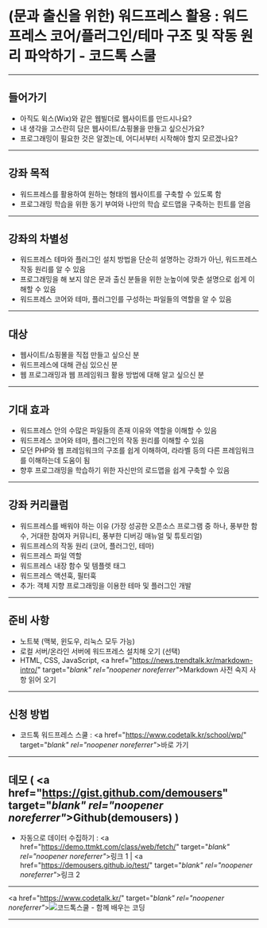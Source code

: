 # (문과 출신을 위한) 워드프레스 활용 : 워드프레스 코어/플러그인/테마 구조 및 작동 원리 파악하기 - 코드톡 스쿨
***
## 들어가기

- 아직도 윅스(Wix)와 같은 웹빌더로 웹사이트를 만드시나요?
- 내 생각을 고스란히 담은 웹사이트/쇼핑몰을 만들고 싶으신가요?
- 프로그래밍이 필요한 것은 알겠는데, 어디서부터 시작해야 할지 모르겠나요?

***
## 강좌 목적

- 워드프레스를 활용하여 원하는 형태의 웹사이트를 구축할 수 있도록 함
- 프로그래밍 학습을 위한 동기 부여와 나만의 학습 로드맵을 구축하는 힌트를 얻음

***
## 강좌의 차별성

- 워드프레스 테마와 플러그인 설치 방법을 단순히 설명하는 강좌가 아닌, 워드프레스 작동 원리를 알 수 있음
- 프로그래밍을 해 보지 않은 문과 출신 분들을 위한 눈높이에 맞춘 설명으로 쉽게 이해할 수 있음
- 워드프레스 코어와 테마, 플러그인를 구성하는 파일들의 역할을 알 수 있음

***
## 대상

- 웹사이트/쇼핑몰을 직접 만들고 싶으신 분
- 워드프레스에 대해 관심 있으신 분
- 웹 프로그래밍과 웹 프레임워크 활용 방법에 대해 알고 싶으신 분

***
## 기대 효과

- 워드프레스 안의 수많은 파일들의 존재 이유와 역할을 이해할 수 있음
- 워드프레스 코어와 테마, 플러그인의 작동 원리를 이해할 수 있음
- 모던 PHP와 웹 프레임워크의 구조를 쉽게 이해하여, 라라벨 등의 다른 프레임워크를 이해하는데 도움이 됨
- 향후 프로그래밍을 학습하기 위한 자신만의 로드맵을 쉽게 구축할 수 있음

***
## 강좌 커리큘럼

- 워드프레스를 배워야 하는 이유 (가장 성공한 오픈소스 프로그램 중 하나, 풍부한 함수, 거대한 참여자 커뮤니티, 풍부한 디버깅 매뉴얼 및 튜토리얼)
- 워드프레스의 작동 원리 (코어, 플러그인, 테마)
- 워드프레스 파일 역할
- 워드프레스 내장 함수 및 템플렛 태그
- 워드프레스 액션훅, 필터훅
- 추가: 객체 지향 프로그래밍을 이용한 테마 및 플러그인 개발

***
## 준비 사항

- 노트북 (맥북, 윈도우, 리눅스 모두 가능)
- 로컬 서버/온라인 서버에 워드프레스 설치해 오기 (선택)
- HTML, CSS, JavaScript, <a href="https://news.trendtalk.kr/markdown-intro/" target="_blank" rel="noopener noreferrer"_>Markdown</a> 사전 숙지 사항 읽어 오기

***
## 신청 방법

- 코드톡 워드프레스 스쿨 : <a href="https://www.codetalk.kr/school/wp/" target="_blank" rel="noopener noreferrer"_>바로 가기</a>

***
## 데모 ( <a href="https://gist.github.com/demousers" target="_blank" rel="noopener noreferrer"_>Github(demousers)</a> )

- 자동으로 데이터 수집하기 : <a href="https://demo.ttmkt.com/class/web/fetch/" target="_blank" rel="noopener noreferrer"_>링크 1</a> | <a href="https://demousers.github.io/test/" target="_blank" rel="noopener noreferrer"_>링크 2</a>

***

<a href="https://www.codetalk.kr/" target="_blank" rel="noopener noreferrer"_>![코드톡스쿨 - 함께 배우는 코딩](https://hellotblog.files.wordpress.com/2018/11/codetalk-logo-01-966x200.png)</a>

***
